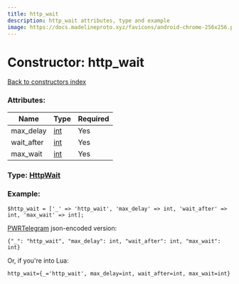 ```yaml
---
title: http_wait
description: http_wait attributes, type and example
image: https://docs.madelineproto.xyz/favicons/android-chrome-256x256.png
---
```

# Constructor: http\_wait  
[Back to constructors index](index.md)



### Attributes:

| Name     |    Type       | Required |
|----------|---------------|----------|
|max\_delay|[int](../types/int.md) | Yes|
|wait\_after|[int](../types/int.md) | Yes|
|max\_wait|[int](../types/int.md) | Yes|



### Type: [HttpWait](../types/HttpWait.md)


### Example:

```
$http_wait = ['_' => 'http_wait', 'max_delay' => int, 'wait_after' => int, 'max_wait' => int];
```  

[PWRTelegram](https://pwrtelegram.xyz) json-encoded version:

```
{"_": "http_wait", "max_delay": int, "wait_after": int, "max_wait": int}
```


Or, if you're into Lua:  


```
http_wait={_='http_wait', max_delay=int, wait_after=int, max_wait=int}

```


